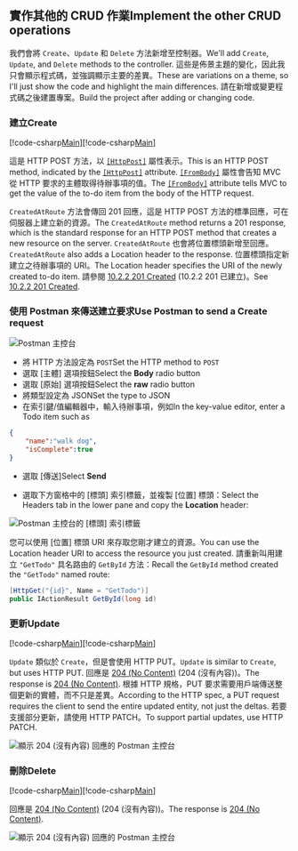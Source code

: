 ## <a name="implement-the-other-crud-operations"></a><span data-ttu-id="94dca-101">實作其他的 CRUD 作業</span><span class="sxs-lookup"><span data-stu-id="94dca-101">Implement the other CRUD operations</span></span>

<span data-ttu-id="94dca-102">我們會將 `Create`、`Update` 和 `Delete` 方法新增至控制器。</span><span class="sxs-lookup"><span data-stu-id="94dca-102">We'll add `Create`, `Update`, and `Delete` methods to the controller.</span></span> <span data-ttu-id="94dca-103">這些是佈景主題的變化，因此我只會顯示程式碼，並強調顯示主要的差異。</span><span class="sxs-lookup"><span data-stu-id="94dca-103">These are variations on a theme, so I'll just show the code and highlight the main differences.</span></span> <span data-ttu-id="94dca-104">請在新增或變更程式碼之後建置專案。</span><span class="sxs-lookup"><span data-stu-id="94dca-104">Build the project after adding or changing code.</span></span>

### <a name="create"></a><span data-ttu-id="94dca-105">建立</span><span class="sxs-lookup"><span data-stu-id="94dca-105">Create</span></span>

<span data-ttu-id="94dca-106">[!code-csharp[Main](../../tutorials/first-web-api/sample/TodoApi/Controllers/TodoController.cs?name=snippet_Create)]</span><span class="sxs-lookup"><span data-stu-id="94dca-106">[!code-csharp[Main](../../tutorials/first-web-api/sample/TodoApi/Controllers/TodoController.cs?name=snippet_Create)]</span></span>

<span data-ttu-id="94dca-107">這是 HTTP POST 方法，以 [`[HttpPost]`](https://docs.asp.net/projects/api/en/latest/autoapi/Microsoft/AspNetCore/Mvc/HttpPostAttribute/index.html) 屬性表示。</span><span class="sxs-lookup"><span data-stu-id="94dca-107">This is an HTTP POST method, indicated by the [`[HttpPost]`](https://docs.asp.net/projects/api/en/latest/autoapi/Microsoft/AspNetCore/Mvc/HttpPostAttribute/index.html) attribute.</span></span> <span data-ttu-id="94dca-108">[`[FromBody]`](https://docs.asp.net/projects/api/en/latest/autoapi/Microsoft/AspNetCore/Mvc/FromBodyAttribute/index.html) 屬性會告知 MVC 從 HTTP 要求的主體取得待辦事項的值。</span><span class="sxs-lookup"><span data-stu-id="94dca-108">The [`[FromBody]`](https://docs.asp.net/projects/api/en/latest/autoapi/Microsoft/AspNetCore/Mvc/FromBodyAttribute/index.html) attribute tells MVC to get the value of the to-do item from the body of the HTTP request.</span></span>

<span data-ttu-id="94dca-109">`CreatedAtRoute` 方法會傳回 201 回應，這是 HTTP POST 方法的標準回應，可在伺服器上建立新的資源。</span><span class="sxs-lookup"><span data-stu-id="94dca-109">The `CreatedAtRoute` method returns a 201 response, which is the standard response for an HTTP POST method that creates a new resource on the server.</span></span> <span data-ttu-id="94dca-110">`CreatedAtRoute` 也會將位置標頭新增至回應。</span><span class="sxs-lookup"><span data-stu-id="94dca-110">`CreatedAtRoute` also adds a Location header to the response.</span></span> <span data-ttu-id="94dca-111">位置標頭指定新建立之待辦事項的 URI。</span><span class="sxs-lookup"><span data-stu-id="94dca-111">The Location header specifies the URI of the newly created to-do item.</span></span> <span data-ttu-id="94dca-112">請參閱 [10.2.2 201 Created](http://www.w3.org/Protocols/rfc2616/rfc2616-sec10.html) (10.2.2 201 已建立)。</span><span class="sxs-lookup"><span data-stu-id="94dca-112">See [10.2.2 201 Created](http://www.w3.org/Protocols/rfc2616/rfc2616-sec10.html).</span></span>

### <a name="use-postman-to-send-a-create-request"></a><span data-ttu-id="94dca-113">使用 Postman 來傳送建立要求</span><span class="sxs-lookup"><span data-stu-id="94dca-113">Use Postman to send a Create request</span></span>

![Postman 主控台](../../tutorials/first-web-api/_static/pmc.png)

* <span data-ttu-id="94dca-115">將 HTTP 方法設定為 `POST`</span><span class="sxs-lookup"><span data-stu-id="94dca-115">Set the HTTP method to `POST`</span></span>
* <span data-ttu-id="94dca-116">選取 [主體] 選項按鈕</span><span class="sxs-lookup"><span data-stu-id="94dca-116">Select the **Body** radio button</span></span>
* <span data-ttu-id="94dca-117">選取 [原始] 選項按鈕</span><span class="sxs-lookup"><span data-stu-id="94dca-117">Select the **raw** radio button</span></span>
* <span data-ttu-id="94dca-118">將類型設定為 JSON</span><span class="sxs-lookup"><span data-stu-id="94dca-118">Set the type to JSON</span></span>
* <span data-ttu-id="94dca-119">在索引鍵/值編輯器中，輸入待辦事項，例如</span><span class="sxs-lookup"><span data-stu-id="94dca-119">In the key-value editor, enter a Todo item such as</span></span> 

```json
{
    "name":"walk dog",
    "isComplete":true
}
```

* <span data-ttu-id="94dca-120">選取 [傳送]</span><span class="sxs-lookup"><span data-stu-id="94dca-120">Select **Send**</span></span>

* <span data-ttu-id="94dca-121">選取下方窗格中的 [標頭] 索引標籤，並複製 [位置] 標頭：</span><span class="sxs-lookup"><span data-stu-id="94dca-121">Select the Headers tab in the lower pane and copy the **Location** header:</span></span>

![Postman 主控台的 [標頭] 索引標籤](../../tutorials/first-web-api/_static/pmget.png)

<span data-ttu-id="94dca-123">您可以使用 [位置] 標頭 URI 來存取您剛才建立的資源。</span><span class="sxs-lookup"><span data-stu-id="94dca-123">You can use the Location header URI to access the resource you just created.</span></span> <span data-ttu-id="94dca-124">請重新叫用建立 `"GetTodo"` 具名路由的 `GetById` 方法：</span><span class="sxs-lookup"><span data-stu-id="94dca-124">Recall the `GetById` method created the `"GetTodo"` named route:</span></span>

```csharp
[HttpGet("{id}", Name = "GetTodo")]
public IActionResult GetById(long id)
```

### <a name="update"></a><span data-ttu-id="94dca-125">更新</span><span class="sxs-lookup"><span data-stu-id="94dca-125">Update</span></span>

<span data-ttu-id="94dca-126">[!code-csharp[Main](../../tutorials/first-web-api/sample/TodoApi/Controllers/TodoController.cs?name=snippet_Update)]</span><span class="sxs-lookup"><span data-stu-id="94dca-126">[!code-csharp[Main](../../tutorials/first-web-api/sample/TodoApi/Controllers/TodoController.cs?name=snippet_Update)]</span></span>

<span data-ttu-id="94dca-127">`Update` 類似於 `Create`，但是會使用 HTTP PUT。</span><span class="sxs-lookup"><span data-stu-id="94dca-127">`Update` is similar to `Create`, but uses HTTP PUT.</span></span> <span data-ttu-id="94dca-128">回應是 [204 (No Content)](http://www.w3.org/Protocols/rfc2616/rfc2616-sec9.html) (204 (沒有內容))。</span><span class="sxs-lookup"><span data-stu-id="94dca-128">The response is [204 (No Content)](http://www.w3.org/Protocols/rfc2616/rfc2616-sec9.html).</span></span> <span data-ttu-id="94dca-129">根據 HTTP 規格，PUT 要求需要用戶端傳送整個更新的實體，而不只是差異。</span><span class="sxs-lookup"><span data-stu-id="94dca-129">According to the HTTP spec, a PUT request requires the client to send the entire updated entity, not just the deltas.</span></span> <span data-ttu-id="94dca-130">若要支援部分更新，請使用 HTTP PATCH。</span><span class="sxs-lookup"><span data-stu-id="94dca-130">To support partial updates, use HTTP PATCH.</span></span>

![顯示 204 (沒有內容) 回應的 Postman 主控台](../../tutorials/first-web-api/_static/pmcput.png)

### <a name="delete"></a><span data-ttu-id="94dca-132">刪除</span><span class="sxs-lookup"><span data-stu-id="94dca-132">Delete</span></span>

<span data-ttu-id="94dca-133">[!code-csharp[Main](../../tutorials/first-web-api/sample/TodoApi/Controllers/TodoController.cs?name=snippet_Delete)]</span><span class="sxs-lookup"><span data-stu-id="94dca-133">[!code-csharp[Main](../../tutorials/first-web-api/sample/TodoApi/Controllers/TodoController.cs?name=snippet_Delete)]</span></span>

<span data-ttu-id="94dca-134">回應是 [204 (No Content)](http://www.w3.org/Protocols/rfc2616/rfc2616-sec9.html) (204 (沒有內容))。</span><span class="sxs-lookup"><span data-stu-id="94dca-134">The response is [204 (No Content)](http://www.w3.org/Protocols/rfc2616/rfc2616-sec9.html).</span></span>

![顯示 204 (沒有內容) 回應的 Postman 主控台](../../tutorials/first-web-api/_static/pmd.png)
